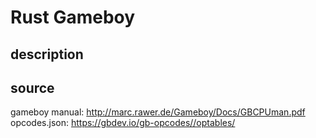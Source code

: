 # Rust Gameboy

## description

## source
gameboy manual: http://marc.rawer.de/Gameboy/Docs/GBCPUman.pdf
opcodes.json: https://gbdev.io/gb-opcodes//optables/